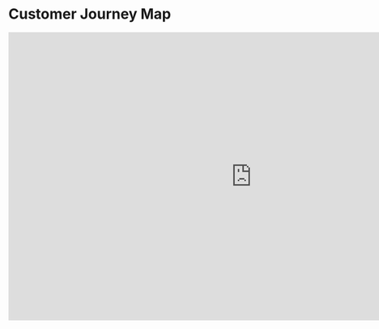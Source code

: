 # Customer Journey Map

<div class="iframeWrapper">
	<iframe src="https://docs.google.com/presentation/d/e/2PACX-1vSSnTkrZE-Qbt20fUud8hUZqIDSNpm24B9Jkm_1IHi2bKREeZHLyWFLx25Sokb2NFTTQ-C-VVTsVR40/embed?start=false&loop=false&delayms=3000" frameborder="0" width="960" height="569" allowfullscreen="true" mozallowfullscreen="true" webkitallowfullscreen="true"></iframe>
</div>
